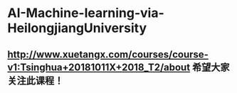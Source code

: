 # AI-Machine-learning-via-HeilongjiangUniversity
## http://www.xuetangx.com/courses/course-v1:Tsinghua+20181011X+2018_T2/about 希望大家关注此课程！
